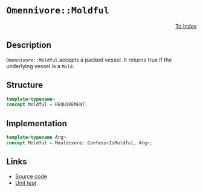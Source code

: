 <!-- Copyright 2024 Feng Mofan
SPDX-License-Identifier: Apache-2.0 -->

# `Omennivore::Moldful`

<p style='text-align: right;'><a href="../../concepts.md#omennivore-moldful">To Index</a></p>

## Description

`Omennivore::Moldful` accepts a packed vessel.
It returns true if the underlying vessel is a `Mold`.

## Structure

```C++
template<typename>
concept Moldful = REQUIREMENT;
```

## Implementation

```C++
template<typename Arg>
concept Moldful = Mouldivore::Confess<IsMoldful, Arg>;
```

## Links

- [Source code](../../../../conceptrodon/omennivore/concepts/moldful.hpp)
- [Unit test](../../../../tests/unit/concepts/omennivore/moldful.test.hpp)
